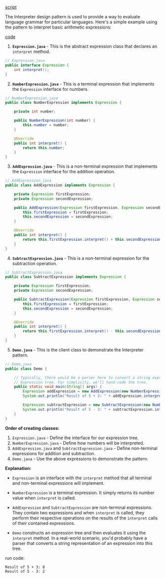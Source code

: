 [script](script/page01.md)

The Interpreter design pattern is used to provide a way to evaluate language grammar for particular languages. Here's a simple example using the pattern to interpret basic arithmetic expressions:

[code](Interpreter/src/)

1. **`Expression.java`** - This is the abstract expression class that declares an `interpret` method.

```java
// Expression.java
public interface Expression {
    int interpret();
}
```

2. **`NumberExpression.java`** - This is a terminal expression that implements the `Expression` interface for numbers.

```java
// NumberExpression.java
public class NumberExpression implements Expression {

    private int number;

    public NumberExpression(int number) {
        this.number = number;
    }

    @Override
    public int interpret() {
        return this.number;
    }
}
```

3. **`AddExpression.java`** - This is a non-terminal expression that implements the `Expression` interface for the addition operation.

```java
// AddExpression.java
public class AddExpression implements Expression {

    private Expression firstExpression;
    private Expression secondExpression;

    public AddExpression(Expression firstExpression, Expression secondExpression) {
        this.firstExpression = firstExpression;
        this.secondExpression = secondExpression;
    }

    @Override
    public int interpret() {
        return this.firstExpression.interpret() + this.secondExpression.interpret();
    }
}
```

4. **`SubtractExpression.java`** - This is a non-terminal expression for the subtraction operation.

```java
// SubtractExpression.java
public class SubtractExpression implements Expression {

    private Expression firstExpression;
    private Expression secondExpression;

    public SubtractExpression(Expression firstExpression, Expression secondExpression) {
        this.firstExpression = firstExpression;
        this.secondExpression = secondExpression;
    }

    @Override
    public int interpret() {
        return this.firstExpression.interpret() - this.secondExpression.interpret();
    }
}
```

5. **`Demo.java`** - This is the client class to demonstrate the Interpreter pattern.

```java
// Demo.java
public class Demo {

    // Typically, there would be a parser here to convert a string expression into the
    // Expression tree. For simplicity, we'll hand-code the tree.
    public static void main(String[] args) {
        Expression addExpression = new AddExpression(new NumberExpression(5), new NumberExpression(3));
        System.out.println("Result of 5 + 3: " + addExpression.interpret());

        Expression subtractExpression = new SubtractExpression(new NumberExpression(5), new NumberExpression(3));
        System.out.println("Result of 5 - 3: " + subtractExpression.interpret());
    }
}
```

**Order of creating classes:**
1. `Expression.java` - Define the interface for our expression tree.
2. `NumberExpression.java` - Define how numbers will be interpreted.
3. `AddExpression.java` and `SubtractExpression.java` - Define non-terminal expressions for addition and subtraction.
4. `Demo.java` - Use the above expressions to demonstrate the pattern.

**Explanation:**
- `Expression` is an interface with the `interpret` method that all terminal and non-terminal expressions will implement.
  
- `NumberExpression` is a terminal expression. It simply returns its number value when `interpret` is called.

- `AddExpression` and `SubtractExpression` are non-terminal expressions. They contain two expressions and when `interpret` is called, they perform their respective operations on the results of the `interpret` calls of their contained expressions.

- `Demo` constructs an expression tree and then evaluates it using the `interpret` method. In a real-world scenario, you'd probably have a parser that converts a string representation of an expression into this tree.


run code:
```
Result of 5 + 3: 8
Result of 5 - 3: 2
```
